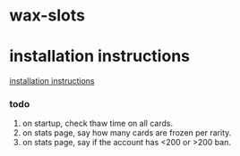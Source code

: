 # wax-slots

# installation instructions

  [installation instructions](docs/installation.md)

### todo

1. on startup, check thaw time on all cards.
2. on stats page, say how many cards are frozen per rarity.
3. on stats page, say if the account has <200 or >200 ban.
